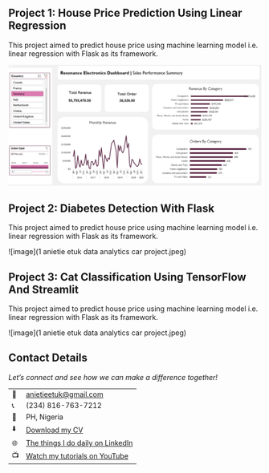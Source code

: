 

<!--Section 1: List 3-4 key projects-->
## Project 1: House Price Prediction Using Linear Regression

This project aimed to predict house price using machine learning model i.e. linear regression with Flask as its framework.

![image](Dashboard-picture.png)

## Project 2: Diabetes Detection With Flask

This project aimed to predict house price using machine learning model i.e. linear regression with Flask as its framework.

![image](1 anietie etuk data analytics car project.jpeg)

## Project 3: Cat Classification Using TensorFlow And Streamlit

This project aimed to predict house price using machine learning model i.e. linear regression with Flask as its framework.

![image](1 anietie etuk data analytics car project.jpeg)

## Contact Details

*Let’s connect and see how we can make a difference together!*
<table>
  <tbody>
    <tr>
      <td>📧</td>
      <td><a href="mailto:anietieetuk@gmail.com">anietieetuk@gmail.com</a></td>
    </tr>
    <tr>
      <td>📞</td>
      <td>(234) 816-763-7212</td>
    </tr>
    <tr>
      <td>📍</td>
      <td>PH, Nigeria</td>
    </tr>
    <tr>
      <td>⬇️</td>
      <td><a href="https://etuk123456.github.io/portfolio1/docs/Profile.pdf">Download my CV</a></td>
    </tr>
    <tr>
      <td>🌐</td>
      <td><a href="https://linkedin.com/in/etukanietie">The things I do daily on LinkedIn</a></td>
    </tr>
    <tr>
      <td>📺</td>
      <td><a href="https://www.youtube.com/@LearnwithEtuk">Watch my tutorials on YouTube</a></td>
    </tr>
  </tbody>
</table>

